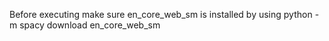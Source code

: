 Before executing make sure en_core_web_sm is installed by using python -m spacy download en_core_web_sm
